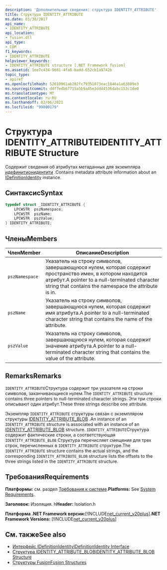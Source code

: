 ```yaml
---
description: 'Дополнительные сведения: структура IDENTITY_ATTRIBUTE'
title: Структура IDENTITY_ATTRIBUTE
ms.date: 03/30/2017
api_name:
- IDENTITY_ATTRIBUTE
api_location:
- fusion.dll
api_type:
- COM
f1_keywords:
- IDENTITY_ATTRIBUTE
helpviewer_keywords:
- IDENTITY_ATTRIBUTE structure [.NET Framework fusion]
ms.assetid: 1ee7c434-9681-4fa8-badd-652cb1a9742b
topic_type:
- apiref
ms.openlocfilehash: 52610961ab202fc79351073eac1846a1a63889e3
ms.sourcegitcommit: ddf7edb67715a5b9a45e3dd44536dabc153c1de0
ms.translationtype: MT
ms.contentlocale: ru-RU
ms.lasthandoff: 02/06/2021
ms.locfileid: "99800179"
---
```

# <a name="identity_attribute-structure"></a><span data-ttu-id="bac30-103">Структура IDENTITY_ATTRIBUTE</span><span class="sxs-lookup"><span data-stu-id="bac30-103">IDENTITY_ATTRIBUTE Structure</span></span>

<span data-ttu-id="bac30-104">Содержит сведения об атрибутах метаданных для экземпляра [идефинитионидентити](idefinitionidentity-interface.md) .</span><span class="sxs-lookup"><span data-stu-id="bac30-104">Contains metadata attribute information about an [IDefinitionIdentity](idefinitionidentity-interface.md) instance.</span></span>  
  
## <a name="syntax"></a><span data-ttu-id="bac30-105">Синтаксис</span><span class="sxs-lookup"><span data-stu-id="bac30-105">Syntax</span></span>  
  
```cpp  
typedef struct _IDENTITY_ATTRIBUTE {  
    LPCWSTR  pszNamespace;  
    LPCWSTR  pszName;  
    LPCWSTR  pszValue;  
} IDENTITY_ATTRIBUTE;  
```  
  
## <a name="members"></a><span data-ttu-id="bac30-106">Члены</span><span class="sxs-lookup"><span data-stu-id="bac30-106">Members</span></span>  
  
|<span data-ttu-id="bac30-107">Член</span><span class="sxs-lookup"><span data-stu-id="bac30-107">Member</span></span>|<span data-ttu-id="bac30-108">Описание</span><span class="sxs-lookup"><span data-stu-id="bac30-108">Description</span></span>|  
|------------|-----------------|  
|`pszNamespace`|<span data-ttu-id="bac30-109">Указатель на строку символов, завершающуюся нулем, которая содержит пространство имен, в котором находится атрибут.</span><span class="sxs-lookup"><span data-stu-id="bac30-109">A pointer to a null-terminated character string that contains the namespace the attribute is in.</span></span>|  
|`pszName`|<span data-ttu-id="bac30-110">Указатель на строку символов, завершающуюся нулем, которая содержит имя атрибута.</span><span class="sxs-lookup"><span data-stu-id="bac30-110">A pointer to a null-terminated character string that contains the name of the attribute.</span></span>|  
|`pszValue`|<span data-ttu-id="bac30-111">Указатель на строку символов, завершающуюся нулем, которая содержит значение атрибута.</span><span class="sxs-lookup"><span data-stu-id="bac30-111">A pointer to a null-terminated character string that contains the value of the attribute.</span></span>|  
  
## <a name="remarks"></a><span data-ttu-id="bac30-112">Remarks</span><span class="sxs-lookup"><span data-stu-id="bac30-112">Remarks</span></span>  

 <span data-ttu-id="bac30-113">`IDENTITY_ATTRIBUTE`Структура содержит три указателя на строки символов, заканчивающиеся нулем.</span><span class="sxs-lookup"><span data-stu-id="bac30-113">The `IDENTITY_ATTRIBUTE` structure contains three pointers to null-terminated character strings.</span></span> <span data-ttu-id="bac30-114">Эти три строки описывают один атрибут.</span><span class="sxs-lookup"><span data-stu-id="bac30-114">These three strings describe one attribute.</span></span>  
  
 <span data-ttu-id="bac30-115">Экземпляр `IDENTITY_ATTRIBUTE` структуры связан с экземпляром структуры [IDENTITY_ATTRIBUTE_BLOB](identity-attribute-blob-structure.md) .</span><span class="sxs-lookup"><span data-stu-id="bac30-115">An instance of an `IDENTITY_ATTRIBUTE` structure is associated with an instance of an [IDENTITY_ATTRIBUTE_BLOB](identity-attribute-blob-structure.md) structure.</span></span> <span data-ttu-id="bac30-116">`IDENTITY_ATTRIBUTE`Структура содержит фактические строки, а соответствующая `IDENTITY_ATTRIBUTE_BLOB` Структура перечисляет смещения для трех строк, перечисленных в `IDENTITY_ATTRIBUTE` структуре.</span><span class="sxs-lookup"><span data-stu-id="bac30-116">The `IDENTITY_ATTRIBUTE` structure contains the actual strings, and the corresponding `IDENTITY_ATTRIBUTE_BLOB` structure lists the offsets to the three strings listed in the `IDENTITY_ATTRIBUTE` structure.</span></span>  
  
## <a name="requirements"></a><span data-ttu-id="bac30-117">Требования</span><span class="sxs-lookup"><span data-stu-id="bac30-117">Requirements</span></span>  

 <span data-ttu-id="bac30-118">**Платформы:** см. раздел [Требования к системе](../../get-started/system-requirements.md).</span><span class="sxs-lookup"><span data-stu-id="bac30-118">**Platforms:** See [System Requirements](../../get-started/system-requirements.md).</span></span>  
  
 <span data-ttu-id="bac30-119">**Заголовок:** Изоляция. h</span><span class="sxs-lookup"><span data-stu-id="bac30-119">**Header:** Isolation.h</span></span>  
  
 <span data-ttu-id="bac30-120">**Платформа .NET Framework версии:**[!INCLUDE[net_current_v20plus](../../../../includes/net-current-v20plus-md.md)]</span><span class="sxs-lookup"><span data-stu-id="bac30-120">**.NET Framework Versions:** [!INCLUDE[net_current_v20plus](../../../../includes/net-current-v20plus-md.md)]</span></span>  
  
## <a name="see-also"></a><span data-ttu-id="bac30-121">См. также</span><span class="sxs-lookup"><span data-stu-id="bac30-121">See also</span></span>

- [<span data-ttu-id="bac30-122">Интерфейс IDefinitionIdentity</span><span class="sxs-lookup"><span data-stu-id="bac30-122">IDefinitionIdentity Interface</span></span>](idefinitionidentity-interface.md)
- [<span data-ttu-id="bac30-123">Структура IDENTITY_ATTRIBUTE_BLOB</span><span class="sxs-lookup"><span data-stu-id="bac30-123">IDENTITY_ATTRIBUTE_BLOB Structure</span></span>](identity-attribute-blob-structure.md)
- [<span data-ttu-id="bac30-124">Структуры Fusion</span><span class="sxs-lookup"><span data-stu-id="bac30-124">Fusion Structures</span></span>](fusion-structures.md)
